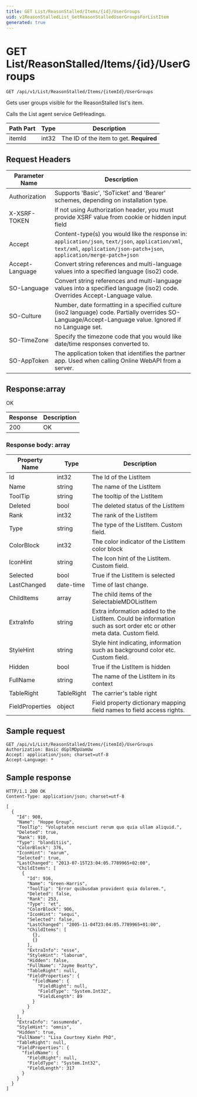 ```yaml
---
title: GET List/ReasonStalled/Items/{id}/UserGroups
uid: v1ReasonStalledList_GetReasonStalledUserGroupsForListItem
generated: true
---
```


# GET List/ReasonStalled/Items/{id}/UserGroups

```http
GET /api/v1/List/ReasonStalled/Items/{itemId}/UserGroups
```

Gets user groups visible for the ReasonStalled list's item.


Calls the List agent service GetHeadings.





| Path Part | Type | Description |
|-----------|------|-------------|
| itemId | int32 | The ID of the item to get. **Required** |



## Request Headers

| Parameter Name | Description |
|----------------|-------------|
| Authorization  | Supports 'Basic', 'SoTicket' and 'Bearer' schemes, depending on installation type. |
| X-XSRF-TOKEN   | If not using Authorization header, you must provide XSRF value from cookie or hidden input field |
| Accept         | Content-type(s) you would like the response in: `application/json`, `text/json`, `application/xml`, `text/xml`, `application/json-patch+json`, `application/merge-patch+json` |
| Accept-Language | Convert string references and multi-language values into a specified language (iso2) code. |
| SO-Language | Convert string references and multi-language values into a specified language (iso2) code. Overrides Accept-Language value. |
| SO-Culture | Number, date formatting in a specified culture (iso2 language) code. Partially overrides SO-Language/Accept-Language value. Ignored if no Language set. |
| SO-TimeZone | Specify the timezone code that you would like date/time responses converted to. |
| SO-AppToken | The application token that identifies the partner app. Used when calling Online WebAPI from a server. |


## Response:array

OK

| Response | Description |
|----------------|-------------|
| 200 | OK |

### Response body: array

| Property Name | Type |  Description |
|----------------|------|--------------|
| Id | int32 | The Id of the ListItem |
| Name | string | The name of the ListItem |
| ToolTip | string | The tooltip of the ListItem |
| Deleted | bool | The deleted status of the ListItem |
| Rank | int32 | The rank of the ListItem |
| Type | string | The type of the ListItem. Custom field. |
| ColorBlock | int32 | The color indicator of the ListItem color block |
| IconHint | string | The Icon hint of the ListItem. Custom field. |
| Selected | bool | True if the ListItem is selected |
| LastChanged | date-time | Time of last change. |
| ChildItems | array | The child items of the SelectableMDOListItem |
| ExtraInfo | string | Extra information added to the ListItem. Could be information such as sort order etc or other meta data. Custom field. |
| StyleHint | string | Style hint indicating, information such as background color etc. Custom field. |
| Hidden | bool | True if the ListItem is hidden |
| FullName | string | The name of the ListItem in its context |
| TableRight | TableRight | The carrier's table right |
| FieldProperties | object | Field property dictionary mapping field names to field access rights. |

## Sample request

```http!
GET /api/v1/List/ReasonStalled/Items/{itemId}/UserGroups
Authorization: Basic dGplMDpUamUw
Accept: application/json; charset=utf-8
Accept-Language: *
```

## Sample response

```http_
HTTP/1.1 200 OK
Content-Type: application/json; charset=utf-8

[
  {
    "Id": 908,
    "Name": "Hoppe Group",
    "ToolTip": "Voluptatem nesciunt rerum quo quia ullam aliquid.",
    "Deleted": true,
    "Rank": 910,
    "Type": "blanditiis",
    "ColorBlock": 376,
    "IconHint": "earum",
    "Selected": true,
    "LastChanged": "2013-07-15T23:04:05.7789965+02:00",
    "ChildItems": [
      {
        "Id": 916,
        "Name": "Green-Harris",
        "ToolTip": "Error quibusdam provident quia dolorem.",
        "Deleted": false,
        "Rank": 253,
        "Type": "et",
        "ColorBlock": 906,
        "IconHint": "sequi",
        "Selected": false,
        "LastChanged": "2005-11-04T23:04:05.7789965+01:00",
        "ChildItems": [
          {},
          {}
        ],
        "ExtraInfo": "esse",
        "StyleHint": "laborum",
        "Hidden": false,
        "FullName": "Jayme Beatty",
        "TableRight": null,
        "FieldProperties": {
          "fieldName": {
            "FieldRight": null,
            "FieldType": "System.Int32",
            "FieldLength": 89
          }
        }
      }
    ],
    "ExtraInfo": "assumenda",
    "StyleHint": "omnis",
    "Hidden": true,
    "FullName": "Lisa Courtney Kiehn PhD",
    "TableRight": null,
    "FieldProperties": {
      "fieldName": {
        "FieldRight": null,
        "FieldType": "System.Int32",
        "FieldLength": 317
      }
    }
  }
]
```